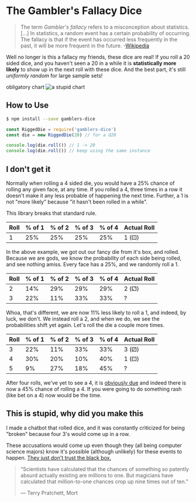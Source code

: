 # The Gambler's Fallacy Dice

> The term *Gambler's fallacy* refers to a misconception about statistics. [...]
In statistics, a random event has a certain probability of occurring. The
fallacy is that if the event has occurred less frequently in the past, it
will be more frequent in the future.
-[Wikipedia](https://simple.wikipedia.org/wiki/Gambler%27s_fallacy)

Well no longer is this a fallacy my friends, these dice are real! If you roll a
20 sided dice, and you haven't seen a 20 in a while it is **statistically more
likely** to show up in the next roll with these dice. And the best part, it's
still *uniformly random* for large sample sets!

obligatory chart
![a stupid chart](./assets/graph.png)

## How to Use

```bash
$ npm install --save gamblers-dice
```

```javascript
const RiggedDie = require('gamblers-dice')
const die = new RiggedDie(20) // for a d20

console.log(die.roll()) // 1 -> 20
console.log(die.roll()) // keep using the same instance
```

## I don't get it

Normally when rolling a 4 sided die, you would have a 25% chance of rolling any
given face, at any time. If you rolled a 4, three times in a row it doesn't make
it any less probable of happening the next time. Further, a 1 is not "more
likely" because "it hasn't been rolled in a while".

This library breaks that standard rule.

| Roll | % of 1 | % of 2 | % of 3 | % of 4 | Actual Roll |
|--- | --- | --- | --- | --- | --- |
| 1 | 25% | 25% | 25% | 25% | 1 (⚀) |

In the above example, we got out our fancy die from it's box, and rolled.
Because we are gods, we know the probability of each side being rolled, and see
nothing amiss. Every face has a 25%, and we randomly roll a 1.

| Roll | % of 1 | % of 2 | % of 3 | % of 4 | Actual Roll |
|--- | --- | --- | --- | --- | --- |
| 2 | 14% | 29% | 29% | 29% | 2 (⚁) |
| 3 | 22% | 11% | 33% | 33% | ? |

Whoa, that's different, we are now 11% less likely to roll a 1, and indeed, by
luck, we don't. We instead roll a 2, and when we do, we see the probabilities
shift yet again. Let's roll the die a couple more times.

| Roll | % of 1 | % of 2 | % of 3 | % of 4 | Actual Roll |
|--- | --- | --- | --- | --- | --- |
| 3 | 22% | 11% | 33% | 33% | 3 (⚂) |
| 4 | 30% | 20% | 10% | 40% | 1 (⚀) |
| 5 | 9% | 27% | 18% | 45% | ? |

After four rolls, we've yet to see a 4, it is
[obviously due](https://simple.wikipedia.org/wiki/Gambler%27s_fallacy) and
indeed there is now a 45% chance of rolling a 4. If you were going to do
something rash (like
bet on a 4) now would be the time.

## This is stupid, why did you make this

I made a chatbot that rolled dice, and it was constantly criticized for being
"broken" because four 3's would come up in a row.

These accusations would come up even though they (all being computer science
majors) know it's possible (although unlikely) for these events to happen. [They
just don't trust the black box.](https://xkcd.com/221/)

> “Scientists have calculated that the chances of something so patently absurd
> actually existing are millions to one. But magicians have calculated that
> million-to-one chances crop up nine times out of ten.”
>
> ― Terry Pratchett, Mort
